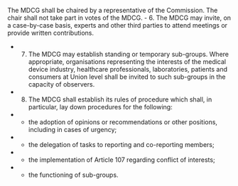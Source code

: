 The  MDCG  shall  be  chaired  by  a  representative  of  the  Commission.  The  chair  shall  not  take  part  in  votes  of  the MDCG. - 6. The  MDCG  may  invite,  on  a  case-by-case  basis,  experts  and  other  third  parties  to  attend  meetings  or  provide written contributions.
- 7. The  MDCG  may  establish  standing  or  temporary  sub-groups.  Where  appropriate,  organisations  representing  the interests  of  the  medical  device  industry,  healthcare  professionals,  laboratories,  patients  and  consumers  at  Union  level shall be invited to such sub-groups in the capacity of observers.
- 8. The MDCG shall establish its rules of procedure which shall, in particular, lay down procedures for  the following:
- -  the adoption of opinions or recommendations or other positions, including in cases of urgency;
- -  the delegation of tasks to reporting and co-reporting members;
- -  the implementation of Article 107 regarding conflict of interests;
- -  the functioning of sub-groups.
